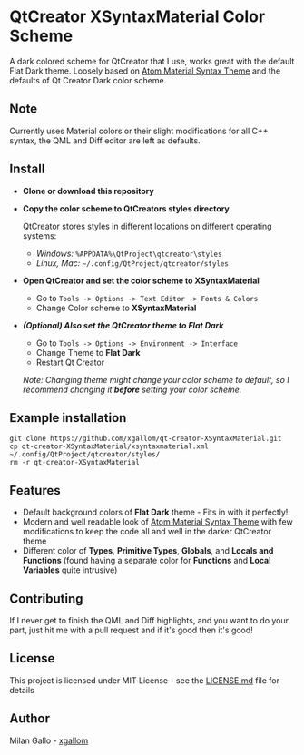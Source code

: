 # QtCreator XSyntaxMaterial Color Scheme
A dark colored scheme for QtCreator that I use, works great with the default Flat Dark theme.
Loosely based on [Atom Material Syntax Theme](https://atom.io/themes/atom-material-syntax) and the defaults of Qt Creator Dark color scheme.

## Note
Currently uses Material colors or their slight modifications for all C++ syntax, the QML and Diff editor are left as defaults.

## Install
- **Clone or download this repository**

- **Copy the color scheme to QtCreators styles directory**

  QtCreator stores styles in different locations on different operating systems:
  - *Windows:* `%APPDATA%\QtProject\qtcreator\styles`
  - *Linux, Mac:* `~/.config/QtProject/qtcreator/styles`

- **Open QtCreator and set the color scheme to XSyntaxMaterial**

  - Go to `Tools -> Options -> Text Editor -> Fonts & Colors`
  - Change Color scheme to **XSyntaxMaterial**

- **_(Optional) Also set the QtCreator theme to Flat Dark_**

  - Go to `Tools -> Options -> Environment -> Interface`
  - Change Theme to **Flat Dark**
  - Restart Qt Creator

  _Note: Changing theme might change your color scheme to default,
  so I recommend changing it **before** setting your color scheme._

## Example installation
```Shell
git clone https://github.com/xgallom/qt-creator-XSyntaxMaterial.git
cp qt-creator-XSyntaxMaterial/xsyntaxmaterial.xml ~/.config/QtProject/qtcreator/styles/
rm -r qt-creator-XSyntaxMaterial
```

## Features
- Default background colors of **Flat Dark** theme - Fits in with it perfectly!
- Modern and well readable look of [Atom Material Syntax Theme](https://atom.io/themes/atom-material-syntax) with few modifications to keep the code all and well in the darker QtCreator theme
- Different color of **Types**, **Primitive Types**, **Globals**, and **Locals and Functions** (found having a separate color for **Functions** and **Local Variables** quite intrusive)

## Contributing
If I never get to finish the QML and Diff highlights, and you want to do your part, just hit me with a pull request and if it's good then it's good!

## License
This project is licensed under MIT License - see the [LICENSE.md](LICENSE.md) file for details

## Author
Milan Gallo - [xgallom](https://github.com/xgallom)

